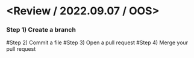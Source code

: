# <Review / 2022.09.07 / OOS>

### Step 1) Create a branch
#Step 2) Commit a file
#Step 3) Open a pull request
#Step 4) Merge your pull request

